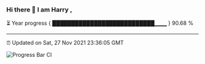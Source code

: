 ### Hi there 👋 I am Harry , 

⏳ Year progress { ███████████████████████████▁▁▁ } 90.68 %

---

⏰ Updated on Sat, 27 Nov 2021 23:36:05 GMT

![Progress Bar CI](https://github.com/duykhang68/duykhang68/workflows/Progress%20Bar%20CI/badge.svg)
